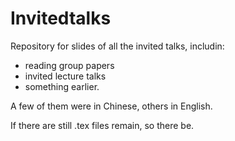 # Invitedtalks
Repository for slides of all the invited talks, includin:
* reading group papers
* invited lecture talks
* something earlier.

A few of them were in Chinese, others in English.

If there are still .tex files remain, so there be.
